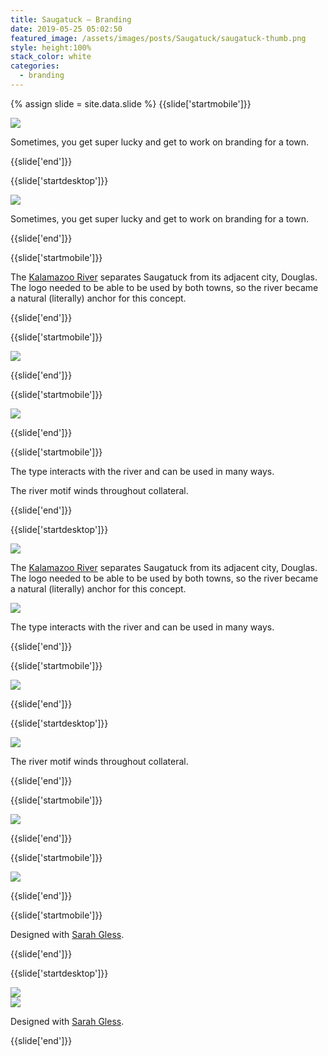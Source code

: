 ```yaml
---
title: Saugatuck — Branding
date: 2019-05-25 05:02:50
featured_image: /assets/images/posts/Saugatuck/saugatuck-thumb.png
style: height:100%
stack_color: white
categories:
  - branding
---
```

{% assign slide = site.data.slide %}
{{slide['startmobile']}}

<div><img class='full-height' src='{{ site.url }}/assets/images/posts/Saugatuck/saugatuck-1-mobile.jpg' srcset='{{ site.url }}/assets/images/posts/Saugatuck/saugatuck-1-mobile.jpg 375w, {{ site.url }}/assets/images/posts/Saugatuck/saugatuck-1-mobile@2x.jpg 750w, {{ site.url }}/assets/images/posts/Saugatuck/saugatuck-1-mobile@3x.jpg 1125w'></div>

<p class="bg">Sometimes, you get super lucky and get to work on branding for a town.</p>

{{slide['end']}}

{{slide['startdesktop']}}

<div><img class='full-width' src='{{ site.url }}/assets/images/posts/Saugatuck/saugatuck-1@3x.png' srcset='{{ site.url }}/assets/images/posts/Saugatuck/saugatuck-1.png 1024w, {{ site.url }}/assets/images/posts/Saugatuck/saugatuck-1@2x.png 2048w, {{ site.url }}/assets/images/posts/Saugatuck/saugatuck-1@3x.png 3072w'></div>

Sometimes, you get super lucky and get to work on branding for a town.

{{slide['end']}}

{{slide['startmobile']}}

The <a href='https://en.wikipedia.org/wiki/Kalamazoo_River'>Kalamazoo River</a> separates Saugatuck from its adjacent city, Douglas. The logo needed to be able to be used by both towns, so the river became a natural (literally) anchor for this concept.

{{slide['end']}}

{{slide['startmobile']}}

<div><img class='full-height' src='{{ site.url }}/assets/images/posts/Saugatuck/saugatuck-2-mobile.jpg' srcset='{{ site.url }}/assets/images/posts/Saugatuck/saugatuck-2-mobile.jpg 375w, {{ site.url }}/assets/images/posts/Saugatuck/saugatuck-2-mobile@2x.jpg 750w, {{ site.url }}/assets/images/posts/Saugatuck/saugatuck-2-mobile@3x.jpg 1125w'></div>

<p class='bg-dark'></p>


{{slide['end']}}

{{slide['startmobile']}}

<div><img class='full-height' src='{{ site.url }}/assets/images/posts/Saugatuck/saugatuck-6-mobile.jpg' srcset='{{ site.url }}/assets/images/posts/Saugatuck/saugatuck-6-mobile.jpg 375w, {{ site.url }}/assets/images/posts/Saugatuck/saugatuck-6-mobile@2x.jpg 750w, {{ site.url }}/assets/images/posts/Saugatuck/saugatuck-6-mobile@3x.jpg 1125w'></div>


{{slide['end']}}

{{slide['startmobile']}}

The type interacts with the river and can be used in many ways.

The river motif winds throughout collateral.


{{slide['end']}}

{{slide['startdesktop']}}

<div><img src='{{ site.url }}/assets/images/posts/Saugatuck/saugatuck-2@2x.jpg' srcset='{{ site.url }}/assets/images/posts/Saugatuck/saugatuck-2.jpg 794w, {{ site.url }}/assets/images/posts/Saugatuck/saugatuck-2@2x.jpg 1588w, {{ site.url }}/assets/images/posts/Saugatuck/saugatuck-2@3x.jpg 2382w'></div>

The <a href='https://en.wikipedia.org/wiki/Kalamazoo_River'>Kalamazoo River</a> separates Saugatuck from its adjacent city, Douglas. The logo needed to be able to be used by both towns, so the river became a natural (literally) anchor for this concept.

<div><img src='{{ site.url }}/assets/images/posts/Saugatuck/saugatuck-3@2x.jpg' srcset='{{ site.url }}/assets/images/posts/Saugatuck/saugatuck-3.jpg 794w, {{ site.url }}/assets/images/posts/Saugatuck/saugatuck-3@2x.jpg 1588w, {{ site.url }}/assets/images/posts/Saugatuck/saugatuck-3@3x.jpg 2382w'></div>

The type interacts with the river and can be used in many ways.

{{slide['end']}}

{{slide['startmobile']}}

<div><img class='full-height' src='{{ site.url }}/assets/images/posts/Saugatuck/saugatuck-3-mobile.png' srcset='{{ site.url }}/assets/images/posts/Saugatuck/saugatuck-3-mobile.png 375w, {{ site.url }}/assets/images/posts/Saugatuck/saugatuck-3-mobile@2x.png 750w, {{ site.url }}/assets/images/posts/Saugatuck/saugatuck-3-mobile@3x.png 1125w'></div>

<p class='bg-dark'></p>


{{slide['end']}}

{{slide['startdesktop']}}

<div><img src='{{ site.url }}/assets/images/posts/Saugatuck/saugatuck-4@2x.jpg' srcset='{{ site.url }}/assets/images/posts/Saugatuck/saugatuck-4.jpg 794w, {{ site.url }}/assets/images/posts/Saugatuck/saugatuck-4@2x.jpg 1588w, {{ site.url }}/assets/images/posts/Saugatuck/saugatuck-4@3x.jpg 2382w'></div>

The river motif winds throughout collateral.

{{slide['end']}}

{{slide['startmobile']}}

<div><img class='full-height' src='{{ site.url }}/assets/images/posts/Saugatuck/saugatuck-4-mobile.png' srcset='{{ site.url }}/assets/images/posts/Saugatuck/saugatuck-4-mobile.png 375w, {{ site.url }}/assets/images/posts/Saugatuck/saugatuck-4-mobile@2x.png 750w, {{ site.url }}/assets/images/posts/Saugatuck/saugatuck-4-mobile@3x.png 1125w'></div>

<p class='bg-dark'></p>


{{slide['end']}}

{{slide['startmobile']}}

<div><img class='full-height' src='{{ site.url }}/assets/images/posts/Saugatuck/saugatuck-5-mobile.png' srcset='{{ site.url }}/assets/images/posts/Saugatuck/saugatuck-5-mobile.png 375w, {{ site.url }}/assets/images/posts/Saugatuck/saugatuck-5-mobile@2x.png 750w, {{ site.url }}/assets/images/posts/Saugatuck/saugatuck-5-mobile@3x.png 1125w'></div>

<p class='bg-dark'></p>

{{slide['end']}}

{{slide['startmobile']}}

Designed with <a href='https://sarahgless.com/'>Sarah Gless</a>.

{{slide['end']}}

{{slide['startdesktop']}}

<div><img src='{{ site.url }}/assets/images/posts/Saugatuck/saugatuck-5@2x.jpg' srcset='{{ site.url }}/assets/images/posts/Saugatuck/saugatuck-5.jpg 794w, {{ site.url }}/assets/images/posts/Saugatuck/saugatuck-5@2x.jpg 1588w, {{ site.url }}/assets/images/posts/Saugatuck/saugatuck-5@3x.jpg 2382w'></div>

<div><img src='{{ site.url }}/assets/images/posts/Saugatuck/saugatuck-6@2x.jpg' srcset='{{ site.url }}/assets/images/posts/Saugatuck/saugatuck-6.jpg 794w, {{ site.url }}/assets/images/posts/Saugatuck/saugatuck-6@2x.jpg 1588w, {{ site.url }}/assets/images/posts/Saugatuck/saugatuck-6@3x.jpg 2382w'></div>

Designed with <a href='https://sarahgless.com/'>Sarah Gless</a>.

{{slide['end']}}